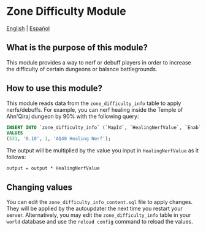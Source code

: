 # Zone Difficulty Module

[English](README.md) | [Español](README_ES.md)


## What is the purpose of this module?
This module provides a way to nerf or debuff players in order to increase the difficulty of certain dungeons or balance battlegrounds.

## How to use this module?
This module reads data from the `zone_difficulty_info` table to apply nerfs/debuffs. For example, you can nerf healing inside the Temple of Ahn'Qiraj dungeon by 90% with the following query:

```sql
INSERT INTO `zone_difficulty_info` (`MapId`, `HealingNerfValue`, `Enabled`, `Comment`)
VALUES
(531, '0.10', 1, 'AQ40 Healing Nerf');
```

The output will be multiplied by the value you input in `HealingNerfValue` as it follows:
```
output = output * HealingNerfValue
```

## Changing values

You can edit the `zone_difficulty_info_content.sql` file to apply changes. They will be applied by the autoupdater the next time you restart your server.
Alternatively, you may edit the `zone_difficulty_info` table in your `world` database and use the `reload config` command to reload the values.
